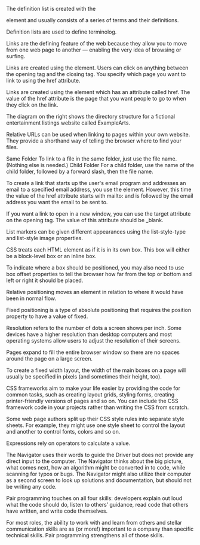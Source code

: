 The definition list is created with 
the <dl> element and usually 
consists of a series of terms and 
their definitions.

Definition lists are used to define terminolog.

Links are the defining feature of the web 
because they allow you to move from 
one web page to another — enabling the 
very idea of browsing or surfing.

Links are created using the <a> element. Users can click on anything 
between the opening <a> tag and the closing </a> tag. You specify 
which page you want to link to using the href attribute.


Links are created using the <a>
element which has an attribute 
called href. The value of the 
href attribute is the page that 
you want people to go to when 
they click on the link.


The diagram on the right shows 
the directory structure for a 
fictional entertainment listings 
website called ExampleArts.

Relative URLs can be used when linking to pages within your own 
website. They provide a shorthand way of telling the browser where to 
find your files.

Same Folder
To link to a file in the same folder, just use the file 
name. (Nothing else is needed.)
Child Folder
For a child folder, use the name of the child folder, 
followed by a forward slash, then the file name.

To create a link that starts up 
the user's email program and 
addresses an email to a specified 
email address, you use the <a>
element. However, this time the 
value of the href attribute starts 
with mailto: and is followed by 
the email address you want the 
email to be sent to.

If you want a link to open in a 
new window, you can use the 
target attribute on the opening 
<a> tag. The value of this 
attribute should be _blank.

List markers can be given different appearances 
using the list-style-type and list-style image 
properties.

CSS treats each HTML element as if it is in its 
own box. This box will either be a block-level
box or an inline box.


To indicate where a box should be positioned, you may also need to use 
box offset properties to tell the browser how far from the top or bottom 
and left or right it should be placed. 


Relative positioning moves an 
element in relation to where it 
would have been in normal flow.


Fixed positioning is a type 
of absolute positioning that 
requires the position property 
to have a value of fixed.


Resolution refers to the number of dots a screen shows per inch. Some 
devices have a higher resolution than desktop computers and most 
operating systems allow users to adjust the resolution of their screens.


Pages expand to fill the entire 
browser window so there are 
no spaces around the page 
on a large screen.

To create a fixed width layout, 
the width of the main boxes on 
a page will usually be specified 
in pixels (and sometimes their 
height, too).

CSS frameworks aim to make your life easier by providing the code for 
common tasks, such as creating layout grids, styling forms, creating 
printer-friendly versions of pages and so on. You can include the CSS 
framework code in your projects rather than writing the CSS from scratch.


Some web page authors split 
up their CSS style rules into 
separate style sheets. For 
example, they might use one 
style sheet to control the layout 
and another to control fonts, 
colors and so on.

Expressions rely on operators to calculate a value.


The Navigator uses their words to guide the Driver but does not provide any direct input to the computer. The Navigator thinks about the big picture, what comes next, how an algorithm might be converted in to code, while scanning for typos or bugs. The Navigator might also utilize their computer as a second screen to look up solutions and documentation, but should not be writing any code.


Pair programming touches on all four skills: developers explain out loud what the code should do, listen to others’ guidance, read code that others have written, and write code themselves.

For most roles, the ability to work with and learn from others and stellar communication skills are as (or more!) important to a company than specific technical skills. Pair programming strengthens all of those skills.


